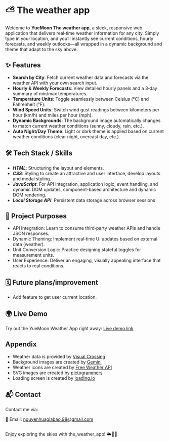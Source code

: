 # ⛅ The weather app

Welcome to **YueMoon The weather app**, a sleek, responsive web application that delivers real‑time weather information for any city. Simply type in your location, and you’ll instantly see current conditions, hourly forecasts, and weekly outlooks—all wrapped in a dynamic background and theme that adapt to the sky above.

## ✨ Features

- **Search by City**: Fetch current weather data and forecasts via the weather API with your own search input.
- **Hourly & Weekly Forecasts**: View detailed hourly panels and a 3‑day summary of min/max temperatures.
- **Temperature Units**: Toggle seamlessly between Celsius (°C) and Fahrenheit (°F).
- **Wind Speed Units**: Switch wind gust readings between kilometers per hour (km/h) and miles per hour (mph).
- **Dynamic Backgrounds**: The background image automatically changes to match current weather conditions (sunny, cloudy, rain, etc.).
- **Auto Night/Day Theme**: Light or dark theme is applied based on current weather conditions (clear night, overcast day, etc.).

## 🛠️ Tech Stack / Skills

- **_HTML_**: Structuring the layout and elements.
- **_CSS_**: Styling to create an attractive and user interface, develop layouts and modal styling.
- **_JavaScript_**: For API integration, application logic, event handling, and dynamic DOM updates, component-based architecture and dynamic DOM rendering.
- **_Local Storage API_**: Persistent data storage across browser sessions

## 🎯 Project Purposes

- API Integration: Learn to consume third‑party weather APIs and handle JSON responses.
- Dynamic Theming: Implement real‑time UI updates based on external data (weather).
- Unit Conversion Logic: Practice designing stateful toggles for measurement units.
- User Experience: Deliver an engaging, visually appealing interface that reacts to real conditions.

## 🗓️ Future plans/improvement

- Add feature to get user current location.

## 🌍 Live Demo

Try out the YueMoon Weather App right away: [Live demo link](https://yuemoon3773.github.io/the_weather_app/)

## Appendix

- Weather data is provided by [Visual Crossing](https://www.visualcrossing.com/)
- Background images are created by [Gemini](https://gemini.google.com/)
- Weather icons are created by [Free Weather API](https://www.weatherapi.com/)
- SVG images are created by [pictogrammers](https://pictogrammers.com/)
- Loading screen is created by [loading.io](https://loading.io/)

## 📬 Contact

Contact me via:

💌 Email: [nguyenhuagiabao.98@gmail.com](nguyenhuagiabao.98@gmail.com)

##

Enjoy exploring the skies with the_weather_app! 🌥️🌙🌞

